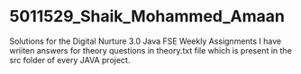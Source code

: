 # 5011529_Shaik_Mohammed_Amaan
Solutions for the Digital Nurture 3.0 Java FSE Weekly Assignments
I have wriiten answers for theory questions in theory.txt file which is present in the src folder of every JAVA project.
